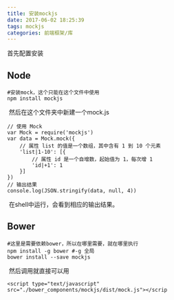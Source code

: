 ```yaml
---
title: 安装mockjs
date: 2017-06-02 18:25:39
tags: mockjs
categories: 前端框架/库
---
```


首先配置安装

## Node

```
#安装mock，这个只能在这个文件中使用
npm install mockjs
```

​ 然后在这个文件夹中新建一个mock.js

```
// 使用 Mock
var Mock = require('mockjs')
var data = Mock.mock({
    // 属性 list 的值是一个数组，其中含有 1 到 10 个元素
    'list|1-10': [{
        // 属性 id 是一个自增数，起始值为 1，每次增 1
        'id|+1': 1
    }]
})
// 输出结果
console.log(JSON.stringify(data, null, 4))
```

​ 在shell中运行，会看到相应的输出结果。

## Bower

```
#这里是需要依赖bower，所以在哪里需要，就在哪里执行
npm install -g bower #-g 全局
bower install --save mockjs
```

​ 然后调用就直接可以用

```
<script type="text/javascript" src="./bower_components/mockjs/dist/mock.js"></scrip
```